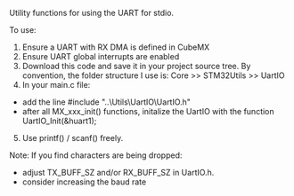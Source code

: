 Utility functions for using the UART for stdio.

To use:
1. Ensure a UART with RX DMA is defined in CubeMX
2. Ensure UART global interrupts are enabled
3. Download this code and save it in your project source tree. By convention, the folder structure I use is: Core >> STM32Utils >> UartIO
4. In your main.c file:
* add the line #include "..\Utils\UartIO\UartIO.h"
* after all MX_xxx_init() functions, initalize the UartIO with the function UartIO_Init(&huart1);
5. Use printf() / scanf() freely.

Note:
If you find characters are being dropped:
* adjust TX_BUFF_SZ and/or RX_BUFF_SZ in UartIO.h.
* consider increasing the baud rate
